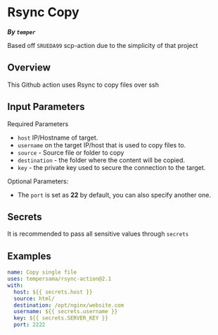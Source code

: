 # Rsync Copy

***By `temper`***

Based off `SRUEDA99` scp-action due to the simplicity of that project

## Overview

This Github action uses Rsync to copy files over ssh 

## Input Parameters

Required Parameters

* `host` IP/Hostname of target.
* `username` on the target IP/host that is used to copy files to.
* `source` - Source file or folder to copy
* `destination` - the folder where the content will be copied.
* `key` - the private key used to secure the connection to the target.

Optional Parameters:

- The `port` is set as **22** by default, you can also specify another one.

## Secrets

It is recommended to pass all sensitive values through `secrets`

## Examples

```yaml
name: Copy single file
uses: tempersama/rsync-action@2.1
with:
  host: ${{ secrets.host }}
  source: html/
  destination: /opt/nginx/website.com
  username: ${{ secrets.username }}
  key: ${{ secrets.SERVER_KEY }}
  port: 2222
```

